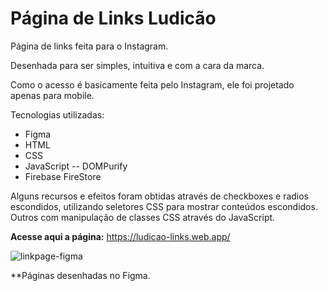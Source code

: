 # Página de Links Ludicão

Página de links feita para o Instagram.

Desenhada para ser simples, intuitiva e com a cara da marca.

Como o acesso é basicamente feita pelo Instagram, ele foi projetado apenas para mobile.

Tecnologias utilizadas:

- Figma
- HTML
- CSS
- JavaScript
 -- DOMPurify
- Firebase FireStore

Alguns recursos e efeitos foram obtidas através de checkboxes e radios escondidos, utilizando seletores CSS para mostrar conteúdos escondidos.
Outros com manipulação de classes CSS através do JavaScript.

**Acesse aqui a página:**
https://ludicao-links.web.app/

![linkpage-figma](https://user-images.githubusercontent.com/105991626/199042167-d7a4bcba-2237-4d48-abb7-0d04322bf3ab.jpg)

**Páginas desenhadas no Figma.
